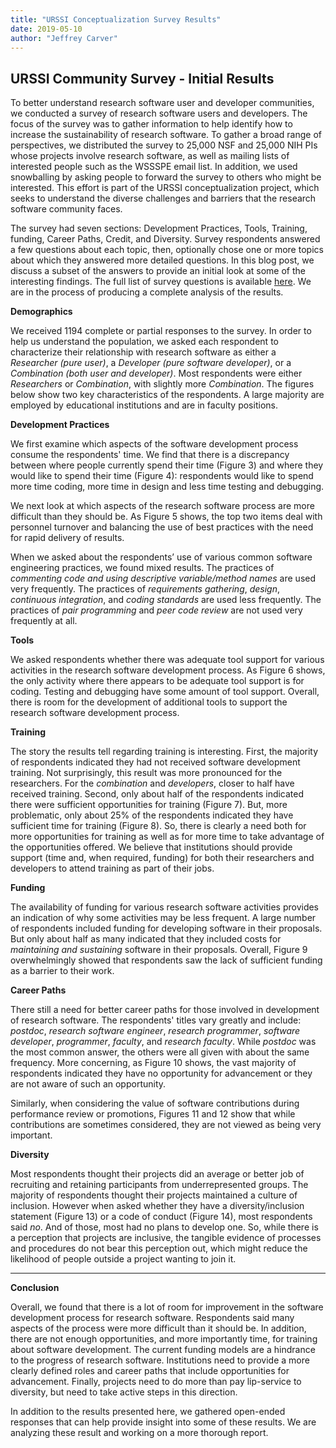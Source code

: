 ```yaml
---
title: "URSSI Conceptualization Survey Results"
date: 2019-05-10
author: "Jeffrey Carver"
---
```


## URSSI Community Survey - Initial Results

To better understand research software user and developer communities, we conducted  a survey of research software users and developers. The focus of the survey was to gather information to help identify how to increase the sustainability of research software. To gather a broad range of perspectives, we distributed the survey to 25,000 NSF and 25,000 NIH PIs whose projects involve research software, as well as mailing lists of interested people such as the WSSSPE email list. In addition, we used snowballing by asking people to forward the survey to others who might be interested. This effort is part of the URSSI conceptualization project, which seeks to understand the diverse challenges and barriers that the research software community faces.

The survey had seven sections: Development Practices, Tools, Training, funding, Career Paths, Credit, and Diversity. Survey respondents answered a few questions about each topic, then, optionally chose one or more topics about which they answered more detailed questions. In this blog post, we discuss a subset of the answers to provide an initial look at some of the interesting findings. The full list of survey questions is available [here](https://doi.org/10.5281/zenodo.2713884). We are in the process of producing a complete analysis of the results.

**Demographics**

We received 1194 complete or partial responses to the survey. In order to help us understand the population, we asked each respondent to characterize their relationship with research software as either a *Researcher (pure user)*, a *Developer (pure software developer)*, or a *Combination (both user and developer)*. Most respondents were either *Researchers* or *Combination*, with slightly more *Combination*. The figures below show two key characteristics of the respondents. A large majority are employed by educational institutions and are in faculty positions.

**Development Practices**

We first examine which aspects of the software development process consume the respondents' time. We find that there is a discrepancy between where people currently spend their time (Figure 3) and where they would like to spend their time (Figure 4): respondents would like to spend more time coding, more time in design and less time testing and debugging.

We next look at which aspects of the research software process are more difficult than they should be. As Figure 5 shows, the top two items deal with personnel turnover and balancing the use of best practices with the need for rapid delivery of results.

When we asked about the respondents’ use of various common software engineering practices, we found mixed results. The practices of *commenting code and using descriptive variable/method names* are used very frequently. The practices of *requirements gathering*, *design*, *continuous integration*, and *coding standards* are used less frequently. The practices of *pair programming* and *peer code review* are not used very frequently at all.

**Tools**

We asked respondents whether there was adequate tool support for various activities in the research software development process. As Figure 6 shows, the only activity where there appears to be adequate tool support is for coding. Testing and debugging have some amount of tool support. Overall, there is room for the development of additional tools to support the research software development process.

**Training**

The story the results tell regarding training is interesting. First, the majority of respondents indicated they had not received software development training. Not surprisingly, this result was more pronounced for the researchers. For the *combination* and *developers*, closer to half have received training. Second, only about half of the respondents indicated there were sufficient opportunities for training (Figure 7). But, more problematic, only about 25% of the respondents indicated they have sufficient time for training (Figure 8). So, there is clearly a need both for more opportunities for training as well as for more time to take advantage of the opportunities offered. We believe that institutions should provide support (time and, when required, funding) for both their researchers and developers to attend training as part of their jobs.

**Funding**

The availability of funding for various research software activities provides an indication of why some activities may be less frequent. A large number of respondents included funding for developing software in their proposals. But only about half as many indicated that they included costs for *maintaining and sustaining* software in their proposals. Overall, Figure 9 overwhelmingly showed that respondents saw the lack of sufficient funding as a barrier to their work.

**Career Paths**

There still a need for better career paths for those involved in development of research software. The respondents' titles vary greatly and include: *postdoc*, *research software engineer*, *research programmer*, *software developer*, *programmer*, *faculty*, and *research faculty*. While *postdoc* was the most common answer, the others were all given with about the same frequency. More concerning, as Figure 10 shows, the vast majority of respondents indicated they have no opportunity for advancement or they are not aware of such an opportunity.

Similarly, when considering the value of software contributions during performance review or promotions, Figures 11 and 12 show that while contributions are sometimes considered, they are not viewed as being very important.

**Diversity**

Most respondents thought their projects did an average or better job of recruiting and retaining participants from underrepresented groups. The majority of respondents thought their projects maintained a culture of inclusion. However when asked whether they have a diversity/inclusion statement (Figure 13) or a code of conduct (Figure 14), most respondents said *no*. And of those, most had no plans to develop one. So, while there is a perception that projects are inclusive, the tangible evidence of processes and procedures do not bear this perception out, which might reduce the likelihood of people outside a project wanting to join it.

---

**Conclusion**

Overall, we found that there is a lot of room for improvement in the software development process for research software. Respondents said many aspects of the process were more difficult than it should be. In addition, there are not enough opportunities, and more importantly time, for training about software development. The current funding models are a hindrance to the progress of research software. Institutions need to provide a more clearly defined roles and career paths that include opportunities for advancement. Finally, projects need to do more than pay lip-service to diversity, but need to take active steps in this direction.

In addition to the results presented here, we gathered open-ended responses that can help provide insight into some of these results. We are analyzing these result and working on a more thorough report.

